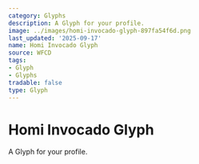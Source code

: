 ```yaml
---
category: Glyphs
description: A Glyph for your profile.
image: ../images/homi-invocado-glyph-897fa54f6d.png
last_updated: '2025-09-17'
name: Homi Invocado Glyph
source: WFCD
tags:
- Glyph
- Glyphs
tradable: false
type: Glyph
---
```


# Homi Invocado Glyph

A Glyph for your profile.

